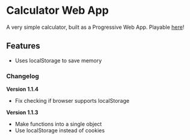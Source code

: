 # Calculator Web App

A very simple calculator, built as a Progressive Web App. Playable [here](https://vcjhwebdev.github.io/calculator)!

## Features

- Uses localStorage to save memory

### Changelog

**Version 1.1.4**

- Fix checking if browser supports localStorage

**Version 1.1.3**

- Make functions into a single object
- Use localStorage instead of cookies
